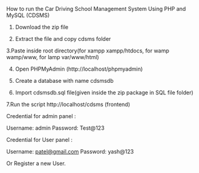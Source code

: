 How to run the Car Driving School Management System Using PHP and MySQL (CDSMS)

1. Download the  zip file

2. Extract the file and copy cdsms folder

3.Paste inside root directory(for xampp xampp/htdocs, for wamp wamp/www, for lamp var/www/html)

4. Open PHPMyAdmin (http://localhost/phpmyadmin)

5. Create a database with name cdsmsdb

6. Import cdsmsdb.sql file(given inside the zip package in SQL file folder)

7.Run the script http://localhost/cdsms (frontend)



Credential for admin panel :

Username: admin
Password: Test@123

Credential for  User panel :

Username: patel@gmail.com
Password: yash@123

 Or Register a new User.
